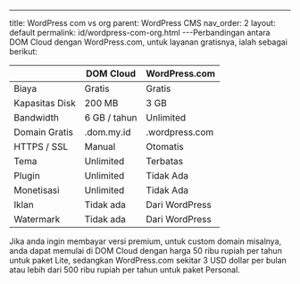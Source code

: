 ---
title: WordPress com vs org
parent: WordPress CMS
nav_order: 2
layout: default
permalink: id/wordpress-com-org.html
---Perbandingan antara DOM Cloud dengan WordPress.com, untuk layanan gratisnya, ialah sebagai berikut:

|                | DOM Cloud    | WordPress.com  |
|----------------|--------------|----------------|
| Biaya          | Gratis       | Gratis         |
| Kapasitas Disk | 200 MB       | 3 GB           |
| Bandwidth      | 6 GB / tahun | Unlimited      |
| Domain Gratis  | .dom.my.id   | .wordpress.com |
| HTTPS / SSL    | Manual       | Otomatis       |
| Tema           | Unlimited    | Terbatas       |
| Plugin         | Unlimited    | Tidak Ada      |
| Monetisasi     | Unlimited    | Tidak Ada      |
| Iklan          | Tidak ada    | Dari WordPress |
| Watermark      | Tidak ada    | Dari WordPress |

Jika anda ingin membayar versi premium, untuk custom domain misalnya, anda dapat memulai di DOM Cloud dengan harga 50 ribu rupiah per tahun untuk paket Lite, sedangkan WordPress.com sekitar 3 USD dollar per bulan atau lebih dari 500 ribu rupiah per tahun untuk paket Personal.

